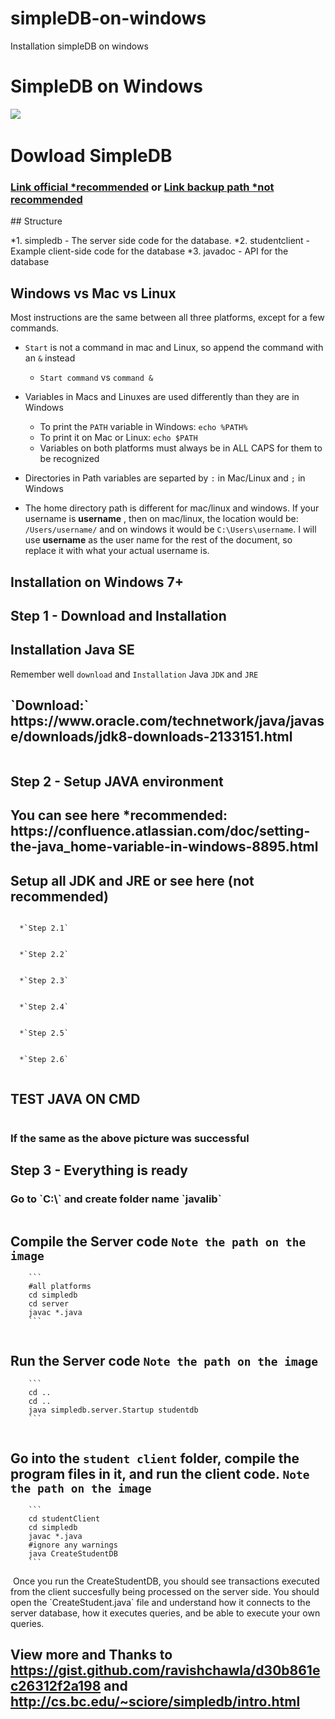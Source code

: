 # simpleDB-on-windows
Installation simpleDB on windows
<h1>SimpleDB on Windows</h1>
<img src="image/AWS Logo.jpg">
<img src="image/pict--amazon-simpledb-aws-database-vector-stencils-library.png" alt="">
<h1>Dowload SimpleDB</h1>
<h3> <a href="simple_db_2.zip?raw=true">Link official *recommended</a> or <a href="SimpleDB_2.10.zip?raw=true">Link backup path *not recommended</a></h3>
## Structure

   *1. simpledb - The server side code for the database.
   *2. studentclient - Example client-side code for the database
   *3. javadoc - API for the database

## Windows vs Mac vs Linux

Most instructions are the same between all three platforms, except for a few commands.
* `Start` is not a command in mac and Linux, so append the command with an `&` instead
    * `Start command` vs `command &`

* Variables in Macs and Linuxes are used differently than they are in Windows
    * To print the `PATH` variable in Windows: `echo %PATH%`
    * To print it on Mac or Linux: `echo $PATH`
    * Variables on both platforms must always be in ALL CAPS for them to be recognized

* Directories in Path variables are separted by `:` in Mac/Linux and `;` in Windows
* The home directory path is different for mac/linux and windows. If your username is **username** , then on mac/linux, the location would be: `/Users/username/` and on windows it would be `C:\Users\username`. I will use __username__ as the user name for the rest of the document, so replace it with what your actual username is.
## Installation on Windows 7+

<h2>Step 1 - Download and Installation</h2>

<h2>Installation Java SE</h2>

Remember well `download` and `Installation` Java `JDK` and `JRE`

  <h2> `Download:`  https://www.oracle.com/technetwork/java/javase/downloads/jdk8-downloads-2133151.html</h2>

<img src="image/Untitled.png" alt="">
<h2>Step 2 - Setup JAVA environment</h2>

<h2>You can see here *recommended: https://confluence.atlassian.com/doc/setting-the-java_home-variable-in-windows-8895.html</h2>
<h2>Setup all JDK and JRE or see here (not recommended)</h2>
<img src="image/Untitled1.png" alt="">

      *`Step 2.1`
      
<img src="image/Untitled2.png" alt="">

      *`Step 2.2`
      
<img src="image/Untitled3.png" alt="">

      *`Step 2.3`
      
<img src="image/Untitled4.png" alt="">

      *`Step 2.4`
      
<img src="image/Untitled5.png" alt="">

      *`Step 2.5`
      
<img src="image/Untitled6.png" alt="">

      *`Step 2.6`
      
<img src="image/Untitled7.png" alt="">


## TEST JAVA ON CMD

<img src="image/Untitled8.png" alt="">
<h3>If the same as the above picture was successful</h3>
<h2>Step 3 - Everything is ready</h2>

  <h3>Go to `C:\` and create folder name `javalib`</h3>

<img src="image/Untitled9.png" alt="">

## Compile the Server code `Note the path on the image`

        ```
        #all platforms
        cd simpledb
        cd server
        javac *.java
        ```
        
<img src="image/Untitled10.png" alt="">

## Run the Server code `Note the path on the image`

        ```
        cd ..
        cd ..
        java simpledb.server.Startup studentdb
        ```
        
<img src="image/Untitled11.png" alt="">

## Go into the `student client` folder, compile the program files in it, and run the client code. `Note the path on the image`

        ```
        cd studentClient
        cd simpledb
        javac *.java
        #ignore any warnings
        java CreateStudentDB
        ```
        
<img src="image/Untitled12.png" alt="">
Once you run the CreateStudentDB, you should see transactions executed from the client succesfully being processed on the server side. You should open the `CreateStudent.java` file and understand how it connects to the server database, how it executes queries, and be able to execute your own queries.
    
## View more and Thanks to  https://gist.github.com/ravishchawla/d30b861ec26312f2a198 and http://cs.bc.edu/~sciore/simpledb/intro.html
